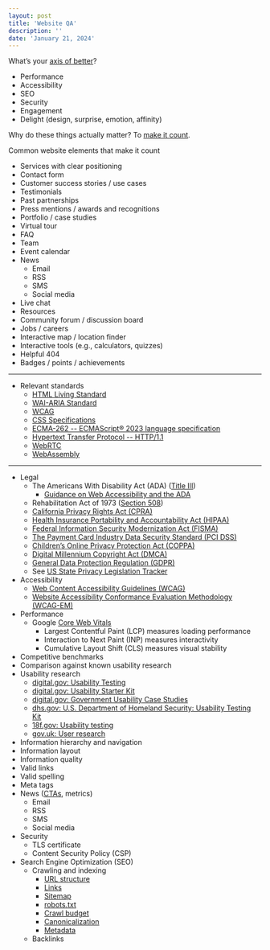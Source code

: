 ```yaml
---
layout: post
title: 'Website QA'
description: ''
date: 'January 21, 2024'
---
```


What’s your [axis of better](/ideas-need-an-axis/)?
- Performance
- Accessibility
- SEO
- Security
- Engagement
- Delight (design, surprise, emotion, affinity)

Why do these things actually matter? To [make it count](/make-it-count/).

Common website elements that make it count
- Services with clear positioning
- Contact form
- Customer success stories / use cases
- Testimonials
- Past partnerships
- Press mentions / awards and recognitions
- Portfolio / case studies
- Virtual tour
- FAQ
- Team
- Event calendar
- News
    - Email
    - RSS
    - SMS
    - Social media
- Live chat
- Resources
- Community forum / discussion board
- Jobs / careers
- Interactive map / location finder
- Interactive tools (e.g., calculators, quizzes)
- Helpful 404
- Badges / points / achievements

---

- Relevant standards
    - [HTML Living Standard](https://html.spec.whatwg.org/multipage/)
    - [WAI-ARIA Standard](https://www.w3.org/TR/wai-aria/)
    - [WCAG](https://www.w3.org/TR/WCAG22/)
    - [CSS Specifications](https://www.w3.org/Style/CSS/specs.en.html)
    - [ECMA-262 -- ECMAScript® 2023 language specification](https://ecma-international.org/publications-and-standards/standards/ecma-262/)
    - [Hypertext Transfer Protocol -- HTTP/1.1](https://www.rfc-editor.org/rfc/rfc2616)
    - [WebRTC](https://www.w3.org/TR/webrtc/)
    - [WebAssembly](https://webassembly.org/specs/)

---

- Legal
    - The Americans With Disability Act (ADA) ([Title III](https://www.ada.gov/topics/title-iii/))
        - [Guidance on Web Accessibility and the ADA](https://www.ada.gov/resources/web-guidance/)
    - Rehabilitation Act of 1973 ([Section 508](https://www.access-board.gov/about/law/ra.html#section-508-federal-electronic-and-information-technology))
    - [California Privacy Rights Act (CPRA)](https://cppa.ca.gov/regulations/)
    - [Health Insurance Portability and Accountability Act (HIPAA)](https://www.cdc.gov/phlp/publications/topic/hipaa.html)
    - [Federal Information Security Modernization Act (FISMA)](https://www.cisa.gov/topics/cyber-threats-and-advisories/federal-information-security-modernization-act)
    - [The Payment Card Industry Data Security Standard (PCI DSS)](https://www.pcisecuritystandards.org/)
    - [Children’s Online Privacy Protection Act (COPPA)](https://www.ftc.gov/legal-library/browse/rules/childrens-online-privacy-protection-rule-coppa)
    - [Digital Millennium Copyright Act (DMCA)](https://www.copyright.gov/legislation/dmca.pdf)
    - [General Data Protection Regulation (GDPR)](https://gdpr.eu/checklist/)
    - See [US State Privacy Legislation Tracker](https://iapp.org/resources/article/us-state-privacy-legislation-tracker/)
- Accessibility
    - [Web Content Accessibility Guidelines (WCAG)](https://www.w3.org/WAI/standards-guidelines/wcag/)
    - [Website Accessibility Conformance Evaluation Methodology (WCAG-EM)](https://www.w3.org/WAI/test-evaluate/conformance/wcag-em/)
- Performance
    - Google [Core Web Vitals](https://developers.google.com/search/docs/appearance/core-web-vitals)
        - Largest Contentful Paint (LCP) measures loading performance
        - Interaction to Next Paint (INP) measures interactivity
        - Cumulative Layout Shift (CLS) measures visual stability
- Competitive benchmarks
- Comparison against known usability research
- Usability research
    - [digital.gov: Usability Testing](https://digital.gov/topics/usability-testing/)
    - [digital.gov: Usability Starter Kit](https://digital.gov/resources/digitalgov-user-experience-resources/digitalgov-user-experience-program-usability-starter-kit/)
    - [digital.gov: Government Usability Case Studies](https://digital.gov/resources/digitalgov-user-experience-resources/government-usability-case-studies/)
    - [dhs.gov: U.S. Department of Homeland Security: Usability Testing Kit](https://www.dhs.gov/cx/dhs-usability-testing-kit)
    - [18f.gov: Usability testing](https://methods.18f.gov/validate/usability-testing/)
    - [gov.uk: User research](https://www.gov.uk/service-manual/user-research)
- Information hierarchy and navigation
- Information layout
- Information quality
- Valid links
- Valid spelling
- Meta tags
- News ([CTAs](https://en.wikipedia.org/wiki/Call_to_action_(marketing)), metrics)
    - Email
    - RSS
    - SMS
    - Social media
- Security
    - TLS certificate
    - Content Security Policy (CSP)
- Search Engine Optimization (SEO)
    - Crawling and indexing
        - [URL structure](https://developers.google.com/search/docs/crawling-indexing/url-structure)
        - [Links](https://developers.google.com/search/docs/crawling-indexing/links-crawlable)
        - [Sitemap](https://developers.google.com/search/docs/crawling-indexing/sitemaps/overview)
        - [robots.txt](https://developers.google.com/search/docs/crawling-indexing/robots/intro)
        - [Crawl budget](https://developers.google.com/search/docs/crawling-indexing/large-site-managing-crawl-budget)
        - [Canonicalization](https://developers.google.com/search/docs/crawling-indexing/canonicalization)
        - [Metadata](https://developers.google.com/search/docs/crawling-indexing/valid-page-metadata)
    - Backlinks
